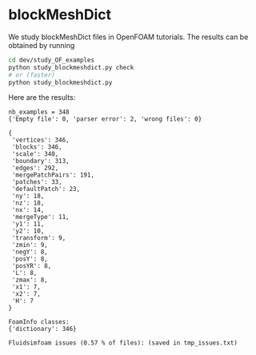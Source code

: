 # blockMeshDict

We study blockMeshDict files in OpenFOAM tutorials. The results can be obtained
by running

```sh
cd dev/study_OF_examples
python study_blockmeshdict.py check
# or (faster)
python study_blockmeshdict.py
```

Here are the results:

```
nb_examples = 348
{'Empty file': 0, 'parser error': 2, 'wrong files': 0}

{
 'vertices': 346,
 'blocks': 346,
 'scale': 340,
 'boundary': 313,
 'edges': 292,
 'mergePatchPairs': 191,
 'patches': 33,
 'defaultPatch': 23,
 'ny': 18,
 'nz': 18,
 'nx': 14,
 'mergeType': 11,
 'y1': 11,
 'y2': 10,
 'transform': 9,
 'zmin': 9,
 'negY': 8,
 'posY': 8,
 'posYR': 8,
 'L': 8,
 'zmax': 8,
 'x1': 7,
 'x2': 7,
 'H': 7
}

FoamInfo classes:
{'dictionary': 346}

Fluidsimfoam issues (0.57 % of files): (saved in tmp_issues.txt)

```
